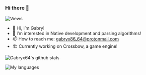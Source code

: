 ### Hi there 👋

![Views](https://komarev.com/ghpvc/?username=Gabryx64)

- 👋 Hi, I’m Gabry!
- 👀 I’m interested in Native development and parsing algorithms!
- 📫 How to reach me: gabryx86_64@protonmail.com
- 🏗️ Currently working on Crossbow, a game engine!

![Gabryx64's github stats](https://github-readme-stats.vercel.app/api?username=Gabryx64&theme=dark&show_icons=true)

![My languages](https://github-readme-stats.vercel.app/api/top-langs/?username=Gabryx64&theme=dark&show_icons=true)
